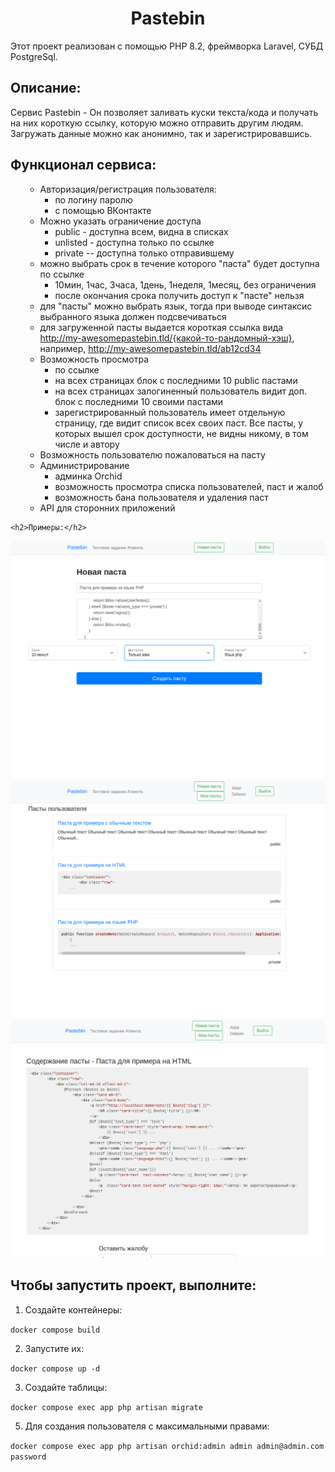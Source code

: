 <h1 align="center">Pastebin</h1>
  <p> Этот проект реализован с помощью PHP 8.2, фреймворка Laravel, СУБД PostgreSql.
 <h2>Описание:</h2>
  <p> Сервис Pastebin - Он позволяет заливать куски текста/кода и получать на них
короткую ссылку, которую можно отправить другим людям. Загружать данные
можно как анонимно, так и зарегистрировавшись.</p>
<h2>Функционал сервиса:</h2>
<ul>

- Авторизация/регистрация пользователя:
  - по логину паролю
  - с помощью ВКонтакте
- Можно указать ограничение доступа
  - public - доступна всем, видна в списках
  - unlisted - доступна только по ссылке
  - private -- доступна только отправившему
- можно выбрать срок в течение которого "паста" будет доступна по ссылке
  - 10мин, 1час, 3часа, 1день, 1неделя, 1месяц, без ограничения
  - после окончания срока получить доступ к "пасте" нельзя
- для "пасты" можно выбрать язык, тогда при выводе синтаксис выбранного
  языка должен подсвечиваться
- для загруженной пасты выдается короткая ссылка вида http://my-awesomepastebin.tld/{какой-то-рандомный-хэш}, например, http://my-awesomepastebin.tld/ab12cd34
- Возможность просмотра
  - по ссылке
  - на всех страницах блок с последними 10 public пастами
  - на всех страницах залогиненный пользователь видит доп. блок с
    последними 10 своими пастами
  - зарегистрированный пользователь имеет отдельную страницу, где видит
    список всех своих паст. Все пасты, у которых вышел срок доступности, не видны никому, в том
    числе и автору
- Возможность пользователю пожаловаться на пасту
- Администрирование
    - админка Orchid
    - возможность просмотра списка пользователей, паст и жалоб
    - возможность бана пользователя и удаления паст
- API для сторонних приложений
</ul>


    <h2>Примеры:</h2>
<img src="https://github.com/aldardebeev/Atvinta/blob/master/example/1.png" alt="Screenshot">
<img src="https://github.com/aldardebeev/Atvinta/blob/master/example/2.png" alt="Screenshot">
<img src="https://github.com/aldardebeev/Atvinta/blob/master/example/3.png" alt="Screenshot">



<h2>Чтобы запустить проект, выполните:</h2>

1. Создайте контейнеры:

```docker compose build```

2. Запустите их:

```docker compose up -d```


3. Создайте таблицы:

```docker compose exec app php artisan migrate```

5. Для создания пользователя с максимальными правами:

```docker compose exec app php artisan orchid:admin admin admin@admin.com password```
